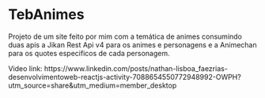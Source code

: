 # TebAnimes
Projeto de um site feito por mim com a temática de animes consumindo duas apis a Jikan Rest Api v4 para os animes e personagens e a Animechan para os quotes especificos de cada personagem.
<p>Video link: https://www.linkedin.com/posts/nathan-lisboa_faezrias-desenvolvimentoweb-reactjs-activity-7088654550772948992-OWPH?utm_source=share&utm_medium=member_desktop</p>
